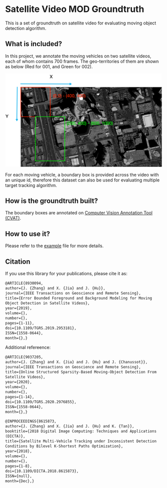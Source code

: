 # Satellite Video MOD Groundtruth

This is a set of groundtruth on satellite video for evaluating moving object detection algorithm.

## What is included?

In this project, we annotate the moving vehicles on two satellite videos, each of whom contains 700 frames. 
The geo-territories of them are shown as below (Red for 001, and Green for 002).

![](/images/intro.png)

For each moving vehicle, a boundary box is provided across the video with an unique id, therefore this dataset can also 
be used for evaluating multiple target tracking algorithm.

## How is the groundtruth built?

The boundary boxes are annotated on [Computer Vision Annotation Tool (CVAT)](https://github.com/opencv/cvat).

## How to use it?

Please refer to the [example](/example.py) file for more details.

## Citation

If you use this library for your publications, please cite it as:

```
@ARTICLE{8930094, 
author={J. {Zhang} and X. {Jia} and J. {Hu}}, 
journal={IEEE Transactions on Geoscience and Remote Sensing}, 
title={Error Bounded Foreground and Background Modeling for Moving Object Detection in Satellite Videos}, 
year={2019}, 
volume={}, 
number={}, 
pages={1-11}, 
doi={10.1109/TGRS.2019.2953181}, 
ISSN={1558-0644}, 
month={},}
```

Additional refereence:
```
@ARTICLE{9037205, 
author={J. {Zhang} and X. {Jia} and J. {Hu} and J. {Chanussot}}, 
journal={IEEE Transactions on Geoscience and Remote Sensing}, 
title={Online Structured Sparsity-Based Moving-Object Detection From Satellite Videos}, 
year={2020}, 
volume={}, 
number={}, 
pages={1-14}, 
doi={10.1109/TGRS.2020.2976855}, 
ISSN={1558-0644}, 
month={},}
```

```
@INPROCEEDINGS{8615873, 
author={J. {Zhang} and X. {Jia} and J. {Hu} and K. {Tan}}, 
booktitle={2018 Digital Image Computing: Techniques and Applications (DICTA)}, 
title={Satellite Multi-Vehicle Tracking under Inconsistent Detection Conditions by Bilevel K-Shortest Paths Optimization}, 
year={2018}, 
volume={}, 
number={}, 
pages={1-8}, 
doi={10.1109/DICTA.2018.8615873}, 
ISSN={null}, 
month={Dec},}
```


